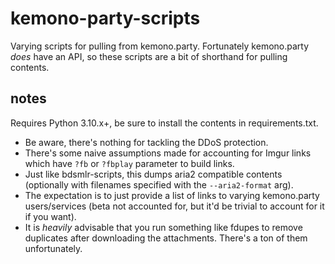 # kemono-party-scripts

Varying scripts for pulling from kemono.party. Fortunately kemono.party _does_ have an API, so these scripts are a bit of shorthand for pulling contents.

## notes

Requires Python 3.10.x+, be sure to install the contents in requirements.txt.

* Be aware, there's nothing for tackling the DDoS protection.
* There's some naive assumptions made for accounting for Imgur links which have `?fb` or `?fbplay` parameter to build links.
* Just like bdsmlr-scripts, this dumps aria2 compatible contents (optionally with filenames specified with the `--aria2-format` arg).
* The expectation is to just provide a list of links to varying kemono.party users/services (beta not accounted for, but it'd be trivial to account for it if you want).
* It is _heavily_ advisable that you run something like fdupes to remove duplicates after downloading the attachments. There's a ton of them unfortunately.
